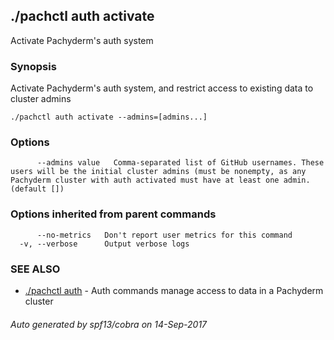 ## ./pachctl auth activate

Activate Pachyderm's auth system

### Synopsis


Activate Pachyderm's auth system, and restrict access to existing data to cluster admins

```
./pachctl auth activate --admins=[admins...]
```

### Options

```
      --admins value   Comma-separated list of GitHub usernames. These users will be the initial cluster admins (must be nonempty, as any Pachyderm cluster with auth activated must have at least one admin. (default [])
```

### Options inherited from parent commands

```
      --no-metrics   Don't report user metrics for this command
  -v, --verbose      Output verbose logs
```

### SEE ALSO
* [./pachctl auth](./pachctl_auth.md)	 - Auth commands manage access to data in a Pachyderm cluster

###### Auto generated by spf13/cobra on 14-Sep-2017
